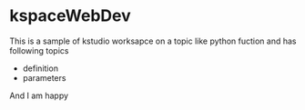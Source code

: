 # kspaceWebDev
This is a sample of kstudio worksapce on a topic like python fuction and has following topics

- definition
- parameters

And I am happy

